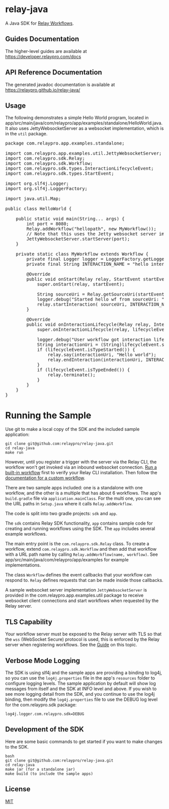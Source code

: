 # relay-java

A Java SDK for [Relay Workflows](https://developer.relaypro.com).

## Guides Documentation

The higher-level guides are available at https://developer.relaypro.com/docs

## API Reference Documentation

The generated javadoc documentation is available at https://relaypro.github.io/relay-java/

## Usage

The following demonstrates a simple Hello World program, located in
app/src/main/java/com/relaypro/app/examples/standalone/HelloWorld.java.
It also uses JettyWebsocketServer as a websocket implementation, which
is in the `util` package.
<pre>
package com.relaypro.app.examples.standalone;

import com.relaypro.app.examples.util.JettyWebsocketServer;
import com.relaypro.sdk.Relay;
import com.relaypro.sdk.Workflow;
import com.relaypro.sdk.types.InteractionLifecycleEvent;
import com.relaypro.sdk.types.StartEvent;

import org.slf4j.Logger;
import org.slf4j.LoggerFactory;

import java.util.Map;

public class HelloWorld {

    public static void main(String... args) {
        int port = 8080;
        Relay.addWorkflow("hellopath", new MyWorkflow());
        // Note that this uses the Jetty websocket server implementation in the util package.
        JettyWebsocketServer.startServer(port);
    }

    private static class MyWorkflow extends Workflow {
        private final Logger logger = LoggerFactory.getLogger(MyWorkflow.class);
        private final String INTERACTION_NAME = "hello interaction";

        @Override
        public void onStart(Relay relay, StartEvent startEvent) {
            super.onStart(relay, startEvent);

            String sourceUri = Relay.getSourceUri(startEvent);
            logger.debug("Started hello wf from sourceUri: " + sourceUri + " trigger: " + startEvent.trigger);
            relay.startInteraction( sourceUri, INTERACTION_NAME, null);
        }

        @Override
        public void onInteractionLifecycle(Relay relay, InteractionLifecycleEvent lifecycleEvent) {
            super.onInteractionLifecycle(relay, lifecycleEvent);

            logger.debug("User workflow got interaction lifecycle: " + lifecycleEvent);
            String interactionUri = (String)lifecycleEvent.sourceUri;
            if (lifecycleEvent.isTypeStarted()) {
                relay.say(interactionUri, "Hello world");
                relay.endInteraction(interactionUri, INTERACTION_NAME);
            }
            if (lifecycleEvent.isTypeEnded()) {
                relay.terminate();
            }
        }
    }
}
</pre>

# Running the Sample

Use git to make a local copy of the SDK and the included sample application:

    git clone git@github.com:relaypro/relay-java.git
    cd relay-java
    make run

However, until you register a trigger with the server via the Relay CLI, the
workflow won't get invoked via an inbound websocket connection.
[Run a built-in workflow](https://developer.relaypro.com/docs/run-a-built-in-workflow)
first to verify your Relay CLI installation. Then follow the
[documentation for a custom workflow](https://developer.relaypro.com/docs/getting-started).

There are two sample apps included: one is a standalone with one workflow, and the
other is a multiple that has about 6 workflows. The app's `build.gradle` file
via `application.mainClass`. For the multi one, you can see the URL paths in
`Setup.java` where it calls `Relay.addWorkflow`.

The code is split into two gradle projects: `sdk` and `app`.

The `sdk` contains Relay SDK functionality, `app` contains sample code for creating and
running workflows using the SDK. The `app` includes several example workflows.

The main entry point is the `com.relaypro.sdk.Relay` class. To create a workflow, extend
`com.relaypro.sdk.Workflow` and then add that workflow with a URL path name by calling
`Relay.addWorkflow(name, workflow)`. See app/src/main/java/com/relaypro/app/examples
for example implementations.

The class `Workflow` defines the event callbacks that your workflow can respond to.
`Relay` defines requests that can be made inside those callbacks.

A sample websocket server implementation `JettyWebsocketServer` is provided in the
com.relaypro.app.examples.util package to receive websocket client connections
and start workflows when requested by the Relay server.

## TLS Capability

Your workflow server must be exposed to the Relay server with TLS so
that the `wss` (WebSocket Secure) protocol is used, this is enforced by
the Relay server when registering workflows. See the
[Guide](https://developer.relaypro.com/docs/requirements) on this topic.

## Verbose Mode Logging

The SDK is using slf4j and the sample apps are providing a binding to log4j, so
you can use the `log4j.properties` file in the app's `resources` folder to configure
logging levels. The sample application by default will show log messages from itself
and the SDK at INFO level and above. If you wish to see more logging detail from
the SDK, and you continue to use the log4j binding, then modify the `log4j.properties`
file to use the DEBUG log level for the com.relaypro.sdk package:

    log4j.logger.com.relaypro.sdk=DEBUG

## Development of the SDK

Here are some basic commands to get started if you want to make changes to the SDK.

    bash
    git clone git@github.com:relaypro/relay-java.git
    cd relay-java
    make jar (for a standalone jar)
    make build (to include the sample apps)

## License
[MIT](https://choosealicense.com/licenses/mit/)

